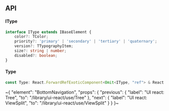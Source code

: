 

## API

#### IType

```ts
interface IType extends IBaseElement {
    color?: TColor;
    priority?: 'primary' | 'secondary' | 'tertiary' | 'quaternary';
    version?: TTypographyItem;
    size?: string | number;
    disabled?: boolean;
}
```

#### Type

```ts
const Type: React.ForwardRefExoticComponent<Omit<IType, "ref"> & React.RefAttributes<unknown>>;
```


~{
  "element": "BottomNavigation",
  "props": {
    "previous": {
      "label": "UI react: Tree",
      "to": "/library/ui-react/use/Tree"
    },
    "next": {
      "label": "UI react: ViewSplit",
      "to": "/library/ui-react/use/ViewSplit"
    }
  }
}~
